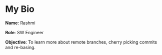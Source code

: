 # My Bio

**Name**: Rashmi

**Role**: SW Engineer

**Objective**: To learn more about remote branches, cherry picking commits and re-basing.
